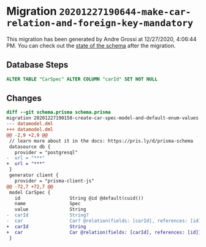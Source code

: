 # Migration `20201227190644-make-car-relation-and-foreign-key-mandatory`

This migration has been generated by Andre Grossi at 12/27/2020, 4:06:44 PM.
You can check out the [state of the schema](./schema.prisma) after the migration.

## Database Steps

```sql
ALTER TABLE "CarSpec" ALTER COLUMN "carId" SET NOT NULL
```

## Changes

```diff
diff --git schema.prisma schema.prisma
migration 20201227190158-create-car-spec-model-and-default-enum-values..20201227190644-make-car-relation-and-foreign-key-mandatory
--- datamodel.dml
+++ datamodel.dml
@@ -2,9 +2,9 @@
 // learn more about it in the docs: https://pris.ly/d/prisma-schema
 datasource db {
   provider = "postgresql"
-  url = "***"
+  url = "***"
 }
 generator client {
   provider = "prisma-client-js"
@@ -72,7 +72,7 @@
 model CarSpec {
   id                  String @id @default(cuid())
   name                Spec
   value               String
-  carId               String?
-  car                 Car? @relation(fields: [carId], references: [id])
+  carId               String
+  car                 Car @relation(fields: [carId], references: [id])
 }
```



